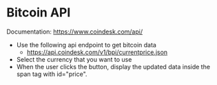 
# Bitcoin API 


Documentation: https://www.coindesk.com/api/


- Use the following api endpoint to get bitcoin data
    - https://api.coindesk.com/v1/bpi/currentprice.json 
- Select the currency that you want to use
- When the user clicks the button, display the updated data inside the span tag with id="price".  


